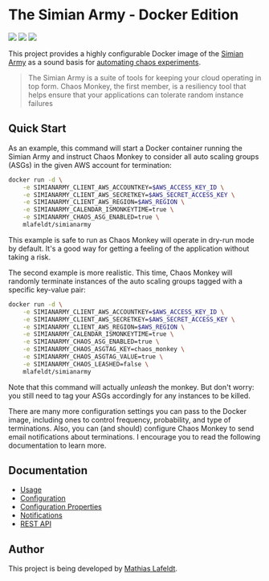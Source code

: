 # The Simian Army - Docker Edition

[![](https://images.microbadger.com/badges/image/mlafeldt/simianarmy.svg)](https://microbadger.com/images/mlafeldt/simianarmy)
[![](https://quay.io/repository/mlafeldt/simianarmy/status)](https://quay.io/repository/mlafeldt/simianarmy)
[![](https://img.shields.io/docker/pulls/mlafeldt/simianarmy.svg?maxAge=604800)](https://hub.docker.com/r/mlafeldt/simianarmy/)

This project provides a highly configurable Docker image of the [Simian Army](https://github.com/Netflix/SimianArmy) as a sound basis for [automating chaos experiments](https://medium.com/production-ready/chaos-monkey-for-fun-and-profit-87e2f343db31).

> The Simian Army is a suite of tools for keeping your cloud operating in top form. Chaos Monkey, the first member, is a resiliency tool that helps ensure that your applications can tolerate random instance failures

## Quick Start

As an example, this command will start a Docker container running the Simian Army and instruct Chaos Monkey to consider all auto scaling groups (ASGs) in the given AWS account for termination:

```bash
docker run -d \
    -e SIMIANARMY_CLIENT_AWS_ACCOUNTKEY=$AWS_ACCESS_KEY_ID \
    -e SIMIANARMY_CLIENT_AWS_SECRETKEY=$AWS_SECRET_ACCESS_KEY \
    -e SIMIANARMY_CLIENT_AWS_REGION=$AWS_REGION \
    -e SIMIANARMY_CALENDAR_ISMONKEYTIME=true \
    -e SIMIANARMY_CHAOS_ASG_ENABLED=true \
    mlafeldt/simianarmy
```

This example is safe to run as Chaos Monkey will operate in dry-run mode by default. It's a good way for getting a feeling of the application without taking a risk.

The second example is more realistic. This time, Chaos Monkey will randomly terminate instances of the auto scaling groups tagged with a specific key-value pair:

```bash
docker run -d \
    -e SIMIANARMY_CLIENT_AWS_ACCOUNTKEY=$AWS_ACCESS_KEY_ID \
    -e SIMIANARMY_CLIENT_AWS_SECRETKEY=$AWS_SECRET_ACCESS_KEY \
    -e SIMIANARMY_CLIENT_AWS_REGION=$AWS_REGION \
    -e SIMIANARMY_CALENDAR_ISMONKEYTIME=true \
    -e SIMIANARMY_CHAOS_ASG_ENABLED=true \
    -e SIMIANARMY_CHAOS_ASGTAG_KEY=chaos_monkey \
    -e SIMIANARMY_CHAOS_ASGTAG_VALUE=true \
    -e SIMIANARMY_CHAOS_LEASHED=false \
    mlafeldt/simianarmy
```

Note that this command will actually *unleash* the monkey. But don't worry: you still need to tag your ASGs accordingly for any instances to be killed.

There are many more configuration settings you can pass to the Docker image, including ones to control frequency, probability, and type of terminations. Also, you can (and should) configure Chaos Monkey to send email notifications about terminations. I encourage you to read the following documentation to learn more.

## Documentation

* [Usage](https://github.com/mlafeldt/docker-simianarmy/blob/master/docs/usage.md)
* [Configuration](https://github.com/mlafeldt/docker-simianarmy/blob/master/docs/configuration.md)
* [Configuration Properties](https://github.com/mlafeldt/docker-simianarmy/blob/master/docs/configuration-properties.md)
* [Notifications](https://github.com/mlafeldt/docker-simianarmy/blob/master/docs/notifications.md)
* [REST API](https://github.com/mlafeldt/docker-simianarmy/blob/master/docs/api.md)

## Author

This project is being developed by [Mathias Lafeldt](https://twitter.com/mlafeldt).
